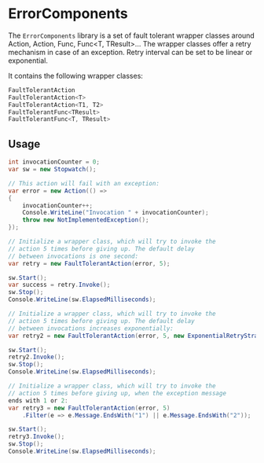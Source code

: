 # ErrorComponents

The `ErrorComponents` library is a set of fault tolerant wrapper classes around Action, Action<T>, Func<TResult>, Func<T, TResult>...
The wrapper classes offer a retry mechanism in case of an exception. Retry interval can be set to be linear or exponential.

It contains the following wrapper classes:

```C#
FaultTolerantAction
FaultTolerantAction<T>
FaultTolerantAction<T1, T2>
FaultTolerantFunc<TResult>
FaultTolerantFunc<T, TResult>
```

## Usage

```C#
int invocationCounter = 0;
var sw = new Stopwatch();

// This action will fail with an exception:
var error = new Action(() =>
{
    invocationCounter++;
    Console.WriteLine("Invocation " + invocationCounter);
    throw new NotImplementedException();
});

// Initialize a wrapper class, which will try to invoke the
// action 5 times before giving up. The default delay
// between invocations is one second:
var retry = new FaultTolerantAction(error, 5);

sw.Start();
var success = retry.Invoke();
sw.Stop();
Console.WriteLine(sw.ElapsedMilliseconds);

// Initialize a wrapper class, which will try to invoke the
// action 5 times before giving up. The default delay
// between invocations increases exponentially:
var retry2 = new FaultTolerantAction(error, 5, new ExponentialRetryStrategy(1000));

sw.Start();
retry2.Invoke();
sw.Stop();
Console.WriteLine(sw.ElapsedMilliseconds);

// Initialize a wrapper class, which will try to invoke the
// action 5 times before giving up, when the exception message
ends with 1 or 2:
var retry3 = new FaultTolerantAction(error, 5)
    .Filter(e => e.Message.EndsWith("1") || e.Message.EndsWith("2"));

sw.Start();
retry3.Invoke();
sw.Stop();
Console.WriteLine(sw.ElapsedMilliseconds);
```
